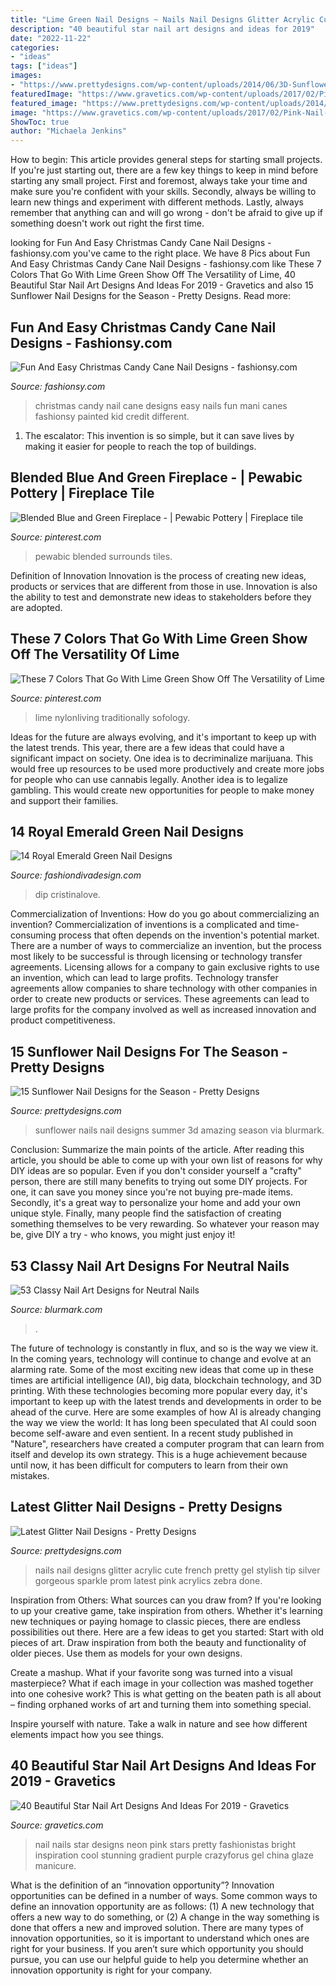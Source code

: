 ```yaml
---
title: "Lime Green Nail Designs ~ Nails Nail Designs Glitter Acrylic Cute French Pretty Gel Stylish Tip Silver Gorgeous Sparkle Prom Latest Pink Acrylics Zebra Done"
description: "40 beautiful star nail art designs and ideas for 2019"
date: "2022-11-22"
categories:
- "ideas"
tags: ["ideas"]
images:
- "https://www.prettydesigns.com/wp-content/uploads/2014/06/3D-Sunflower-Nails.jpg"
featuredImage: "https://www.gravetics.com/wp-content/uploads/2017/02/Pink-Nail-With-Nite-Green-Stars.jpg"
featured_image: "https://www.prettydesigns.com/wp-content/uploads/2014/06/3D-Sunflower-Nails.jpg"
image: "https://www.gravetics.com/wp-content/uploads/2017/02/Pink-Nail-With-Nite-Green-Stars.jpg"
ShowToc: true
author: "Michaela Jenkins"
---
```



How to begin: This article provides general steps for starting small projects.
If you're just starting out, there are a few key things to keep in mind before starting any small project. First and foremost, always take your time and make sure you're confident with your skills. Secondly, always be willing to learn new things and experiment with different methods. Lastly, always remember that anything can and will go wrong - don't be afraid to give up if something doesn't work out right the first time.

	

		
looking for Fun And Easy Christmas Candy Cane Nail Designs - fashionsy.com you've came to the right place. We have 8 Pics about Fun And Easy Christmas Candy Cane Nail Designs - fashionsy.com like These 7 Colors That Go With Lime Green Show Off The Versatility of Lime, 40 Beautiful Star Nail Art Designs And Ideas For 2019 - Gravetics and also 15 Sunflower Nail Designs for the Season - Pretty Designs. Read more:
		
    
## Fun And Easy Christmas Candy Cane Nail Designs - Fashionsy.com

<img loading=lazy src="https://fashionsy.com/wp-content/uploads/2014/11/nail-147.7-630x840.jpg" onerror="this.onerror=null;this.src='https://tse4.mm.bing.net/th?id=OIP.PewRpNNXiuQD8Fb3aFzdywHaJ4&amp;pid=15.1';" alt="Fun And Easy Christmas Candy Cane Nail Designs - fashionsy.com">

_Source: fashionsy.com_

>christmas candy nail cane designs easy nails fun mani canes fashionsy painted kid credit different. 

	

1. The escalator: This invention is so simple, but it can save lives by making it easier for people to reach the top of buildings.

    
## Blended Blue And Green Fireplace - | Pewabic Pottery | Fireplace Tile

<img loading=lazy src="https://i.pinimg.com/736x/df/43/d3/df43d330f18680b952149288412ae061.jpg" onerror="this.onerror=null;this.src='https://tse1.mm.bing.net/th?id=OIP.TjyBPue_6BOba2KZ7SzsVwHaHa&amp;pid=15.1';" alt="Blended Blue and Green Fireplace - | Pewabic Pottery | Fireplace tile">

_Source: pinterest.com_

>pewabic blended surrounds tiles. 

	

Definition of Innovation
Innovation is the process of creating new ideas, products or services that are different from those in use. Innovation is also the ability to test and demonstrate new ideas to stakeholders before they are adopted.

    
## These 7 Colors That Go With Lime Green Show Off The Versatility Of Lime

<img loading=lazy src="https://i.pinimg.com/736x/01/73/bf/0173bf888d672b3a5d162b5685f8e15d.jpg" onerror="this.onerror=null;this.src='https://tse3.mm.bing.net/th?id=OIP.piZLXkmyP4HAftCwjA185wHaFD&amp;pid=15.1';" alt="These 7 Colors That Go With Lime Green Show Off The Versatility of Lime">

_Source: pinterest.com_

>lime nylonliving traditionally sofology. 

	

Ideas for the future are always evolving, and it's important to keep up with the latest trends. This year, there are a few ideas that could have a significant impact on society. One idea is to decriminalize marijuana. This would free up resources to be used more productively and create more jobs for people who can use cannabis legally. Another idea is to legalize gambling. This would create new opportunities for people to make money and support their families.

    
## 14 Royal Emerald Green Nail Designs

<img loading=lazy src="https://www.fashiondivadesign.com/wp-content/uploads/2014/09/img_5663-640x819.jpg" onerror="this.onerror=null;this.src='https://tse1.mm.bing.net/th?id=OIP.w594sxN3UNOUW6dcG2kIgwHaJe&amp;pid=15.1';" alt="14 Royal Emerald Green Nail Designs">

_Source: fashiondivadesign.com_

>dip cristinalove. 

	

Commercialization of Inventions: How do you go about commercializing an invention?
Commercialization of inventions is a complicated and time-consuming process that often depends on the invention's potential market. There are a number of ways to commercialize an invention, but the process most likely to be successful is through licensing or technology transfer agreements. Licensing allows for a company to gain exclusive rights to use an invention, which can lead to large profits. Technology transfer agreements allow companies to share technology with other companies in order to create new products or services. These agreements can lead to large profits for the company involved as well as increased innovation and product competitiveness.

    
## 15 Sunflower Nail Designs For The Season - Pretty Designs

<img loading=lazy src="https://www.prettydesigns.com/wp-content/uploads/2014/06/3D-Sunflower-Nails.jpg" onerror="this.onerror=null;this.src='https://tse4.mm.bing.net/th?id=OIP.xjlkz4syPrYAf3MMquZRfgHaJ3&amp;pid=15.1';" alt="15 Sunflower Nail Designs for the Season - Pretty Designs">

_Source: prettydesigns.com_

>sunflower nails nail designs summer 3d amazing season via blurmark. 

	

Conclusion: Summarize the main points of the article.
After reading this article, you should be able to come up with your own list of reasons for why DIY ideas are so popular. Even if you don't consider yourself a "crafty" person, there are still many benefits to trying out some DIY projects. For one, it can save you money since you're not buying pre-made items. Secondly, it's a great way to personalize your home and add your own unique style. Finally, many people find the satisfaction of creating something themselves to be very rewarding. So whatever your reason may be, give DIY a try - who knows, you might just enjoy it!

    
## 53 Classy Nail Art Designs For Neutral Nails

<img loading=lazy src="https://www.blurmark.com/wp-content/uploads/2017/04/Coffin-Nails-1-1024x1024.jpg" onerror="this.onerror=null;this.src='https://tse4.mm.bing.net/th?id=OIP.pPVIadhhjssx_ywBMvUSZQHaHa&amp;pid=15.1';" alt="53 Classy Nail Art Designs for Neutral Nails">

_Source: blurmark.com_

>. 

	

The future of technology is constantly in flux, and so is the way we view it.
In the coming years, technology will continue to change and evolve at an alarming rate. Some of the most exciting new ideas that come up in these times are artificial intelligence (AI), big data, blockchain technology, and 3D printing. With these technologies becoming more popular every day, it's important to keep up with the latest trends and developments in order to be ahead of the curve. Here are some examples of how AI is already changing the way we view the world: 
It has long been speculated that AI could soon become self-aware and even sentient. In a recent study published in "Nature", researchers have created a computer program that can learn from itself and develop its own strategy. This is a huge achievement because until now, it has been difficult for computers to learn from their own mistakes.

    
## Latest Glitter Nail Designs - Pretty Designs

<img loading=lazy src="https://www.prettydesigns.com/wp-content/uploads/2014/07/Stylish-Glitter-Nails.jpg" onerror="this.onerror=null;this.src='https://tse2.mm.bing.net/th?id=OIP.3JdXh3QmPDeJOn29YCK4HQHaJ3&amp;pid=15.1';" alt="Latest Glitter Nail Designs - Pretty Designs">

_Source: prettydesigns.com_

>nails nail designs glitter acrylic cute french pretty gel stylish tip silver gorgeous sparkle prom latest pink acrylics zebra done. 

	

Inspiration from Others: What sources can you draw from?
If you're looking to up your creative game, take inspiration from others. Whether it's learning new techniques or paying homage to classic pieces, there are endless possibilities out there. Here are a few ideas to get you started: 
Start with old pieces of art. Draw inspiration from both the beauty and functionality of older pieces. Use them as models for your own designs. 

Create a mashup. What if your favorite song was turned into a visual masterpiece? What if each image in your collection was mashed together into one cohesive work? This is what getting on the beaten path is all about – finding orphaned works of art and turning them into something special. 

Inspire yourself with nature. Take a walk in nature and see how different elements impact how you see things.

    
## 40 Beautiful Star Nail Art Designs And Ideas For 2019 - Gravetics

<img loading=lazy src="https://www.gravetics.com/wp-content/uploads/2017/02/Pink-Nail-With-Nite-Green-Stars.jpg" onerror="this.onerror=null;this.src='https://tse1.mm.bing.net/th?id=OIP.EHWerZFuSf67_7O94MZc3QHaHa&amp;pid=15.1';" alt="40 Beautiful Star Nail Art Designs And Ideas For 2019 - Gravetics">

_Source: gravetics.com_

>nail nails star designs neon pink stars pretty fashionistas bright inspiration cool stunning gradient purple crazyforus gel china glaze manicure. 

	

What is the definition of an “innovation opportunity”?
Innovation opportunities can be defined in a number of ways. Some common ways to define an innovation opportunity are as follows: (1) A new technology that offers a new way to do something, or (2) A change in the way something is done that offers a new and improved solution. 
There are many types of innovation opportunities, so it is important to understand which ones are right for your business. If you aren’t sure which opportunity you should pursue, you can use our helpful guide to help you determine whether an innovation opportunity is right for your company.

